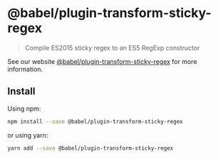 # @babel/plugin-transform-sticky-regex

> Compile ES2015 sticky regex to an ES5 RegExp constructor

See our website [@babel/plugin-transform-sticky-regex](https://babeljs.io/docs/en/next/babel-plugin-transform-sticky-regex.html) for more information.

## Install

Using npm:

```sh
npm install --save @babel/plugin-transform-sticky-regex
```

or using yarn:

```sh
yarn add --save @babel/plugin-transform-sticky-regex
```

